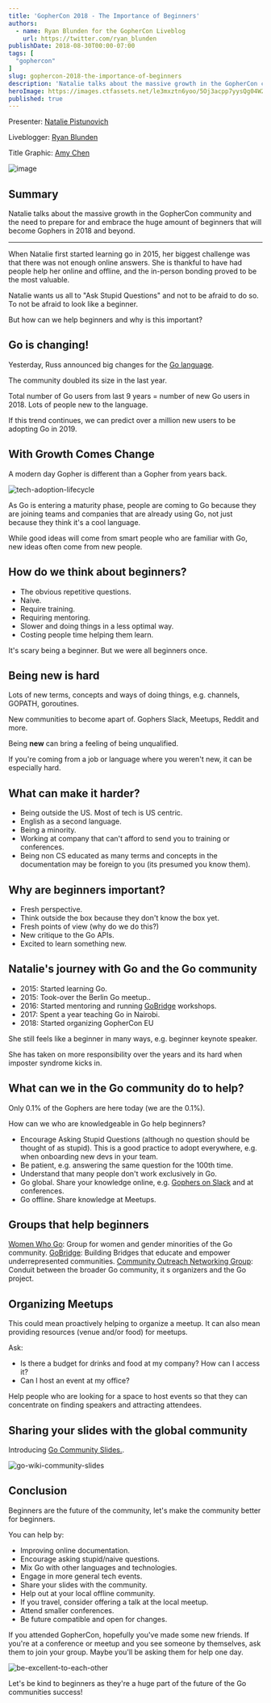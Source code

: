 ```yaml
---
title: 'GopherCon 2018 - The Importance of Beginners'
authors:
  - name: Ryan Blunden for the GopherCon Liveblog
    url: https://twitter.com/ryan_blunden
publishDate: 2018-08-30T00:00-07:00
tags: [
  "gophercon"
]
slug: gophercon-2018-the-importance-of-beginners
description: 'Natalie talks about the massive growth in the GopherCon community and the need to prepare for and embrace the huge amount of beginners that will become Gophers in 2018 and beyond.'
heroImage: https://images.ctfassets.net/le3mxztn6yoo/5Oj3acpp7yysQg04W2AW4A/a93d79c10ad903d3902f6b6d8707973a/mechanic-tire-2.jpg
published: true
---
```


Presenter: [Natalie Pistunovich](https://www.gophercon.com/agenda/speakers/279058)

Liveblogger: [Ryan Blunden](https://twitter.com/ryan_blunden)

Title Graphic: [Amy Chen](https://twitter.com/TheAmyCode)

![image](https://user-images.githubusercontent.com/1646931/44930091-13eb3b80-ad12-11e8-96a3-41edbab494ee.png)

## Summary

Natalie talks about the massive growth in the GopherCon community and the need to prepare for and embrace the huge amount of beginners that will become Gophers in 2018 and beyond.

---

When Natalie first started learning go in 2015, her biggest challenge was that there was not enough online answers. She is thankful to have had people help her online and offline, and the in-person bonding proved to be the most valuable.

Natalie wants us all to "Ask Stupid Questions" and not to be afraid to do so. To not be afraid to look like a beginner.

But how can we help beginners and why is this important?

## Go is changing!

Yesterday, Russ announced big changes for the [Go language](https://blog.golang.org/go2draft).

The community doubled its size in the last year.

Total number of Go users from last 9 years = number of new Go users in 2018. Lots of people new to the language.

If this trend continues, we can predict over a million new users to be adopting Go in 2019.

## With Growth Comes Change

A modern day Gopher is different than a Gopher from years back.

![tech-adoption-lifecycle](https://user-images.githubusercontent.com/133014/44869068-804a3a00-ac41-11e8-8860-428b7af24af4.jpg)

As Go is entering a maturity phase, people are coming to Go because they are joining teams and companies that are already using Go, not just because they think it's a cool language.

While good ideas will come from smart people who are familiar with Go, new ideas often come from new people.

## How do we think about beginners?

 - The obvious repetitive questions.
 - Naive.
 - Require training.
 - Requiring mentoring.
 - Slower and doing things in a less optimal way.
 - Costing people time helping them learn.

It's scary being a beginner. But we were all beginners once.

## Being new is hard

Lots of new terms, concepts and ways of doing things, e.g. channels, GOPATH, goroutines.

New communities to become apart of. Gophers Slack, Meetups, Reddit and more.

Being **new** can bring a feeling of being unqualified.

If you're coming from a job or language where you weren't new, it can be especially hard.

## What can make it harder?

 - Being outside the US. Most of tech is US centric.
 - English as a second language.
 - Being a minority.
 - Working at company that can't afford to send you to training or conferences.
 - Being non CS educated as many terms and concepts in the documentation may be foreign to you (its presumed you know them).

## Why are beginners important?

 - Fresh perspective.
 - Think outside the box because they don't know the box yet.
 - Fresh points of view (why do we do this?)
 - New critique to the Go APIs.
 - Excited to learn something new.

## Natalie's journey with Go and the Go community

 - 2015: Started learning Go.
 - 2015: Took-over the Berlin Go meetup..
 - 2016: Started mentoring and running [GoBridge](https://golangbridge.org/) workshops.
 - 2017: Spent a year teaching Go in Nairobi.
 - 2018: Started organizing GopherCon EU

She still feels like a beginner in many ways, e.g. beginner keynote speaker.

She has taken on more responsibility over the years and its hard when imposter syndrome kicks in.

## What can we in the Go community do to help?

Only 0.1% of the Gophers are here today (we are the 0.1%).

How can we who are knowledgeable in Go help beginners?

 - Encourage Asking Stupid Questions (although no question should be thought of as stupid). This is a good practice to adopt everywhere, e.g. when onboarding new devs in your team.
 - Be patient, e.g. answering the same question for the 100th time.
 - Understand that many people don't work exclusively in Go.
 - Go global. Share your knowledge online, e.g. [Gophers on Slack](https://invite.slack.golangbridge.org/) and at conferences.
 - Go offline. Share knowledge at Meetups.

## Groups that help beginners

[Women Who Go](https://www.womenwhogo.org/): Group for women and gender minorities of the Go community.
[GoBridge](https://golangbridge.org/): Building Bridges that educate and empower underrepresented communities.
[Community Outreach Networking Group](https://blog.golang.org/community-outreach-working-group): Conduit between the broader Go community, it  s organizers and the Go project.

## Organizing Meetups

This could mean proactively helping to organize a meetup. It can also mean providing resources (venue and/or food) for meetups.

Ask:

 - Is there a budget for drinks and food at my company? How can I access it?
 - Can I host an event at my office?

Help people who are looking for a space to host events so that they can concentrate on finding speakers and attracting attendees.

## Sharing your slides with the global community

Introducing [Go Community Slides.](https://github.com/golang/go/wiki/Go-Community-Slides).

![go-wiki-community-slides](https://user-images.githubusercontent.com/133014/44869098-8dffbf80-ac41-11e8-890d-d45e3f17bfab.jpg)

## Conclusion

Beginners are the future of the community, let's make the community better for beginners.

You can help by:

 - Improving online documentation.
 - Encourage asking stupid/naive questions.
 - Mix Go with other languages and technologies.
 - Engage in more general tech events.
 - Share your slides with the community.
 - Help out at your local offline community.
 - If you travel, consider offering a talk at the local meetup.
 - Attend smaller conferences.
 - Be future compatible and open for changes.

If you attended GopherCon, hopefully you've made some new friends. If you're at a conference or meetup and you see someone by themselves, ask them to join your group. Maybe you'll be asking them for help one day.

![be-excellent-to-each-other](https://user-images.githubusercontent.com/133014/44869143-a53ead00-ac41-11e8-806d-52be9d87d86a.jpg)

Let's be kind to beginners as they're a huge part of the future of the Go communities success!
